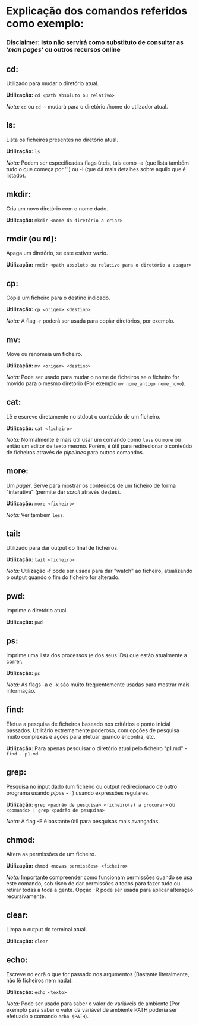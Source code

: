 # Explicação dos comandos referidos como exemplo:

### Disclaimer: Isto não servirá como substituto de consultar as *'man pages'* ou outros recursos online

## cd:
Utilizado para mudar o diretório atual.

**Utilização:** `cd <path absoluto ou relativo>`

*Nota:* `cd` ou `cd ~` mudará para o diretório /home do utlizador atual.

## ls:
Lista os ficheiros presentes no diretório atual.

**Utilização:** `ls`

*Nota:* Podem ser especificadas flags úteis, tais como -a (que lista também tudo o que começa por '.') ou -l (que dá mais detalhes sobre aquilo que é listado).

## mkdir:
Cria um novo diretório com o nome dado.

**Utilização:** `mkdir <nome do diretório a criar>`

## rmdir (ou rd):
Apaga um diretório, se este estiver vazio.

**Utilização:** `rmdir <path absoluto ou relativo para o diretório a apagar>`

## cp:
Copia um ficheiro para o destino indicado.

**Utilização:** `cp <origem> <destino>`

*Nota:* A flag -r poderá ser usada para copiar diretórios, por exemplo.

## mv:
Move ou renomeia um ficheiro.

**Utilização:** `mv <origem> <destino>`

*Nota:* Pode ser usado para mudar o nome de ficheiros se o ficheiro for movido para o mesmo diretório (Por exemplo `mv nome_antigo nome_novo`).

## cat:
Lê e escreve diretamente no stdout o conteúdo de um ficheiro.

**Utilização:** `cat <ficheiro>`

*Nota:* Normalmente é mais útil usar um comando como `less` ou `more` ou então um editor de texto mesmo. Porém, é útil para redirecionar o conteúdo de ficheiros através de *pipelines* para outros comandos.

## more:
Um *pager*. Serve para mostrar os conteúdos de um ficheiro de forma "interativa" (permite dar *scroll* através destes).

**Utilização:** `more <ficheiro>`

*Nota:* Ver também `less`.

## tail:
Utilizado para dar output do final de ficheiros.

**Utilização:** `tail <ficheiro>`

*Nota:* Utilização -f pode ser usada para dar "watch" ao ficheiro, atualizando o output quando o fim do ficheiro for alterado.

## pwd:
Imprime o diretório atual.

**Utilização:** `pwd`

## ps:
Imprime uma lista dos processos (e dos seus IDs) que estão atualmente a correr.

**Utilização:** `ps`

*Nota:* As flags -a e -x são muito frequentemente usadas para mostrar mais informação.

## find:
Efetua a pesquisa de ficheiros baseado nos critérios e ponto inicial passados. Utilitário extremamente poderoso, com opções de pesquisa muito complexas e ações para efetuar quando encontra, etc.

**Utilização:** Para apenas pesquisar o diretório atual pelo ficheiro "p1.md" - `find . p1.md`

## grep:
Pesquisa no input dado (um ficheiro ou output redirecionado de outro programa usando *pipes* - `|`) usando expressões regulares.

**Utilização:** `grep <padrão de pesquisa> <ficheiro(s) a procurar>` ou `<comando> | grep <padrão de pesquisa>`

*Nota:* A flag -E é bastante útil para pesquisas mais avançadas.

## chmod:
Altera as permissões de um ficheiro.

**Utilização:** `chmod <novas permissões> <ficheiro>`

*Nota:* Importante compreender como funcionam permissões quando se usa este comando, sob risco de dar permissões a todos para fazer tudo ou retirar todas a toda a gente. Opção -R pode ser usada para aplicar alteração recursivamente.

## clear:
Limpa o output do terminal atual.

**Utilização:** `clear`

## echo:
Escreve no ecrã o que for passado nos argumentos (Bastante literalmente, não lê ficheiros nem nada).

**Utilização:** `echo <texto>`

*Nota:* Pode ser usado para saber o valor de variáveis de ambiente (Por exemplo para saber o valor da variável de ambiente PATH poderia ser efetuado o comando `echo $PATH`).

